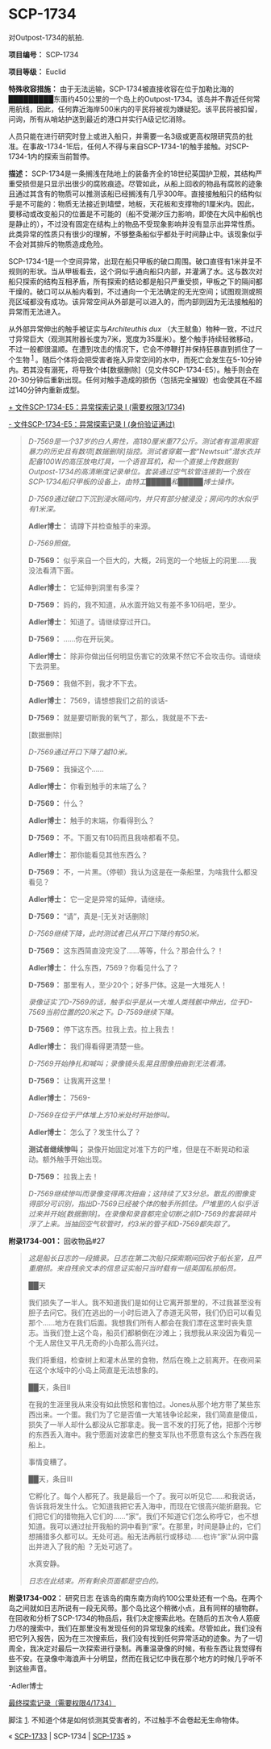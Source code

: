 # SCP-1734
                        




对Outpost-1734的航拍.



**项目编号：** SCP-1734

**项目等级：** Euclid

**特殊收容措施：** 由于无法运输，SCP-1734被直接收容在位于加勒比海的█████████东面约450公里的一个岛上的Outpost-1734。该岛并不靠近任何常用航线，因此，任何靠近海岸500米内的平民将被视为嫌疑犯。该平民将被扣留，问询，所有从哨站护送到最近的港口并实行A级记忆消除。

人员只能在进行研究时登上或进入船只，并需要一名3级或更高权限研究员的批准。在事故-1734-1E后，任何人不得与来自SCP-1734-1的触手接触。对SCP-1734-1内的探索当前暂停。

**描述：** SCP-1734是一条搁浅在陆地上的装备齐全的18世纪英国护卫舰，其结构严重受损但是只显示出很少的腐败痕迹。尽管如此，从船上回收的物品有腐败的迹象且通过其含有的物质可以推测该船已经搁浅有几乎300年。直接接触船只的结构似乎是不可能的：物质无法接近到墙壁，地板，天花板和支撑物的1厘米内。因此，要移动或改变船只的位置是不可能的（船不受潮汐压力影响，即使在大风中船帆也是静止的），不过没有固定在结构上的物品不受现象影响并没有显示出异常性质。此类异常的性质只有很少的理解，不够整条船似乎都处于时间静止中。该现象似乎不会对其排斥的物质造成危险。

SCP-1734-1是一个空间异常，出现在船只甲板的破口周围。破口直径有1米并呈不规则的形状。当从甲板看去，这个洞似乎通向船只内部，并灌满了水。这与数次对船只探索的结构互相矛盾，所有探索的结论都是船只严重受损，甲板之下的隔间都干燥的。破口可以从船内看到，不过通向一个无法确定的无光空间；试图观测或照亮区域都没有成功。该异常空间从外部是可以进入的，而内部则因为无法接触船的异常而无法进入。

从外部异常伸出的触手被证实与*Architeuthis dux* （大王鱿鱼）物种一致，不过尺寸异常巨大（观测其附器长度为7米，宽度为35厘米）。整个触手持续轻微移动，不过一般都很温顺。在遭到攻击的情况下，它会不停鞭打并保持狂暴直到抓住了一个生物<sup class='footnoteref'>
 <a shape='rect' class='footnoteref' id='footnoteref-1' href='javascript:;' onclick='WIKIDOT.page.utils.scrollToReference(&apos;footnote-1&apos;)'>1</a>
</sup>。随后个体将会把受害者拖入异常空间的水中，而死亡会发生在5-10分钟内。若其没有溺死，将导致个体[数据删除]（见文件SCP-1734-E5）。触手则会在20-30分钟后重新出现。任何对触手造成的损伤（包括完全摧毁）也会使其在不超过140分钟内重新成型。


<a shape='rect' class='collapsible-block-link' href='javascript:;'>+&#160;&#25991;&#20214;SCP-1734-E5&#65306;&#24322;&#24120;&#25506;&#32034;&#35760;&#24405;&#160;I&#160;(&#38656;&#35201;&#26435;&#38480;3/1734)</a>

<a shape='rect' class='collapsible-block-link' href='javascript:;'>-&#160;&#25991;&#20214;SCP-1734-E5&#65306;&#24322;&#24120;&#25506;&#32034;&#35760;&#24405;&#160;I&#160;(&#36523;&#20221;&#39564;&#35777;&#36890;&#36807;)</a>


> *D-7569是一个37岁的白人男性，高180厘米重77公斤。测试者有滥用家庭暴力的历史且有数项[数据删除]指控。测试者穿戴一套“Newtsuit”潜水衣并配备100W的高压放电灯具，一个语音耳机，和一个直接上传数据到Outpost-1734的高清晰度记录单位。套装通过空气软管连接到一个放在SCP-1734船只甲板的设备上，由特工█████和█████博士操作。* 
> 
> *D-7569通过破口下沉到浸水隔间内，并只有部分被浸没；房间内的水似乎有1米深。* 
> 
> **Adler博士：** 请蹲下并检查触手的来源。
> 
> *D-7569照做。* 
> 
> **D-7569：** 似乎来自一个巨大的，大概，2码宽的一个地板上的洞里……我没法看清下面。
> 
> **Adler博士：** 它延伸到洞里有多深？
> 
> **D-7569：** 妈的，我不知道，从水面开始又有差不多10码吧，至少。
> 
> **Adler博士：** 知道了。请继续穿过开口。
> 
> **D-7569：** ……你在开玩笑。
> 
> **Adler博士：** 除非你做出任何明显伤害它的效果不然它不会攻击你。请继续下去洞里。
> 
> **D-7569：** 我做不到，我才不下去。
> 
> **Adler博士：** 7569，请想想我们之前的谈话-
> 
> **D-7569：** 就是要切断我的氧气了，那么，我就是不下去-
> 
> [数据删除]
> 
> *D-7569通过开口下降了越10米。* 
> 
> **D-7569：** 我操这个……
> 
> **Adler博士：** 你看到触手的末端了么？
> 
> **D-7569：** 什么？
> 
> **Adler博士：** 触手的末端，你看得到么？
> 
> **D-7569：** 不。下面又有10码而且我啥都看不见。
> 
> **Adler博士：** 那你能看见其他东西么？
> 
> **D-7569：** 不，一片黑。（停顿）我认为这是在一条船里，为啥我什么都没看见？
> 
> **Adler博士：** 它一定是异常的延伸，请继续。
> 
> **D-7569：** “请”，真是-[无关对话删除]
> 
> *D-7569继续下降，此时测试者已从开口下降约有50米。* 
> 
> **D-7569：** 这东西简直没完没了……等等，什么？那会什么？！
> 
> **Adler博士：** 什么东西，7569？你看见什么了？
> 
> **D-7569：** 那里有人，至少20个；好多尸体。这是一大堆死人！
> 
> *录像证实了D-7569的话，触手似乎是从一大堆人类残骸中伸出，位于D-7569当前位置的20米之下。D-7569继续下降。* 
> 
> **D-7569：** 停下这东西。拉我上去。拉上我去！
> 
> **Adler博士：** 我们得看得更清楚一些。
> 
> *D-7569开始挣扎和喊叫；录像镜头乱晃且图像扭曲到无法看清。* 
> 
> **D-7569：** 让我离开这里！
> 
> **Adler博士：** 7569-
> 
> *D-7569在位于尸体堆上方10米处时开始惨叫。* 
> 
> **Adler博士：** 怎么了？发生什么了？
> 
> **测试者继续惨叫；** 录像开始固定对准下方的尸堆，但是在不断晃动和滚动。额外触手开始出现。
> 
> **D-7569：** 拉我上去！
> 
> *D-7569继续惨叫而录像变得再次扭曲；这持续了又3分总。散乱的图像变得部分可识别，指出D-7569已经被个体的触手所抓住。尸堆里的人似乎活过来并开始[数据删除]。在录像和录音都完全切断之前D-7569的套装碎片浮了上来。当抽回空气软管时，约3米的管子和D-7569都失踪了。* 
> 




**附录1734-001：** 回收物品#27


> *这是船长日志的一段摘录。日志在第二次船只探索期间回收于船长室，且严重磨损。来自残余文本的信息证实船只当时载有一组英国私掠船员。* 
> 
> ██天
> 
> 我们损失了一半人。我不知道我们是如何让它离开那里的，不过我甚至没有胆子去问它。我们在逃出的一小时后进入了赤道无风带，我们仍旧可以看见那个……地方在我们后面。我想我们所有人都会在我们漂在这里时丧失意志。当我们登上这个岛，船员们都躺倒在沙滩上；我想我从来没因为看见一个无人居住又平凡无奇的小岛那么高兴过。
> 
> 我们将重组，检查树上和灌木丛里的食物，然后在晚上之前离开。在夜间呆在这个水域中的小岛上简直是无法想象的。
> 
> ██天，条目II
> 
> 在我的生涯里我从来没有如此愤怒和害怕过。Jones从那个地方带了某些东西出来。一个蛋。我们为了它是否值一大笔钱争论起来，我们简直是傻瓜，损失了一半人却什么都没从它那拿走。我一言不发的打死了他，把那个污秽的东西丢入海中。我宁愿面对波拿巴的整支军队也不愿意有这么个东西在我船上。
> 
> 事情变糟了。
> 
> ██天，条目III
> 
> 它孵化了。每个人都死了。我是最后一个了。我可以听见它……和我说话，告诉我将发生什么。它知道我把它丢入海中，而现在它很高兴能折磨我。它们把它们的猎物拖入它们的……“家”。我们不知道它们怎么称呼它，也不想知道。我可以通过扯开我船的洞中看到“家”。在那里，时间是静止的，它们想捕猎多久都可以。无处可逃。船无法再航行或移动……也许“家”从洞中露出并进入了我的船 ？无处可逃了。
> 
> 水真安静。
> 
> *日志在此结束。所有剩余页面都是空白的。* 
> 

**附录1734-002：** 研究日志
在该岛的南东南方向约100公里处还有一个岛。在两个岛之间就如日志所说有一段无风带。那个岛比这个稍微小点，且有同样的植物群。在回收和分析了SCP-1734的物品后，我们决定搜索此地。在随后的五次令人筋疲力尽的搜索中，我们在那里没有发现任何的异常现象的线索。尽管如此，我们没有把它列入报告，因为在三次搜索后，我们没有找到任何异常活动的迹象。为了一切周全，我决定对最后一次探索进行录制。再重温录像的时候，有些东西让我觉得有些不安。在录像中海浪声十分明显，然而在我记忆中我在那个地方的时候几乎听不到这些声音。

-Adler博士

[最终探索记录（需要权限4/1734）](/document-scp-1734-e9)


脚注
<a shape='rect' href='javascript:;' onclick='WIKIDOT.page.utils.scrollToReference(&apos;footnoteref-1&apos;)'>1</a>. 不知道个体是如何侦测其受害者的，不过触手不会卷起无生命物体。



« [SCP-1733](/scp-1733) | SCP-1734 | [SCP-1735](/scp-1735) »





                    